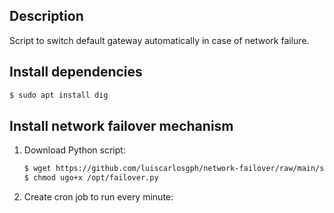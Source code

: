 Description
-----------

Script to switch default gateway automatically in case of network failure.


Install dependencies
--------------------

```bash
$ sudo apt install dig
```

Install network failover mechanism
----------------------------------

1. Download Python script:

   ```bash
   $ wget https://github.com/luiscarlosgph/network-failover/raw/main/src/failover.py -O /opt/failover.py
   $ chmod ugo+x /opt/failover.py
   ```
   
3. Create cron job to run every minute:

